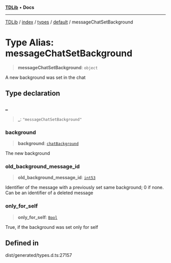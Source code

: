 [**TDLib**](../../../../../../README.md) • **Docs**

***

[TDLib](../../../../../../modules.md) / [index](../../../../../README.md) / [types](../../../README.md) / [default](../README.md) / messageChatSetBackground

# Type Alias: messageChatSetBackground

> **messageChatSetBackground**: `object`

A new background was set in the chat

## Type declaration

### \_

> **\_**: `"messageChatSetBackground"`

### background

> **background**: [`chatBackground`](chatBackground-1.md)

The new background

### old\_background\_message\_id

> **old\_background\_message\_id**: [`int53`](int53-1.md)

Identifier of the message with a previously set same background; 0 if none. Can be an identifier of a deleted message

### only\_for\_self

> **only\_for\_self**: [`Bool`](Bool.md)

True, if the background was set only for self

## Defined in

dist/generated/types.d.ts:27157
